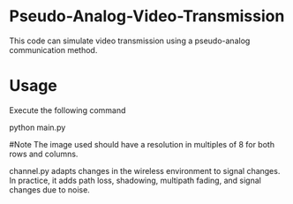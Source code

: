 # Pseudo-Analog-Video-Transmission
This code can simulate video transmission using a pseudo-analog communication method.

# Usage
Execute the following command

python main.py

#Note
The image used should have a resolution in multiples of 8 for both rows and columns.

channel.py adapts changes in the wireless environment to signal changes. In practice, it adds path loss, shadowing, multipath fading, and signal changes due to noise.
